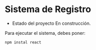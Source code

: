 <h1>Sistema de Registro</h1>

- Estado del proyecto En construcción.

Para ejecutar el sistema, debes poner:

```npm instal react```
